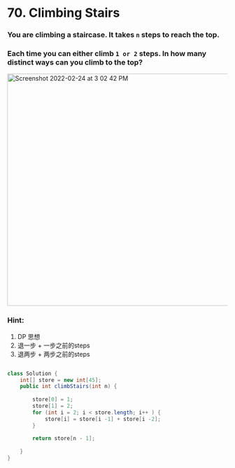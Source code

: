 # 70. Climbing Stairs

### You are climbing a staircase. It takes `n` steps to reach the top.

### Each time you can either climb `1 or 2` steps. In how many distinct ways can you climb to the top?

<img width="530" alt="Screenshot 2022-02-24 at 3 02 42 PM" src="https://user-images.githubusercontent.com/37359804/155474647-dabca678-c747-4d50-894f-3bc5b2515ca0.png">


### Hint:

1. DP 思想
2. 退一步 + 一步之前的steps
3. 退两步 + 两步之前的steps

```java

class Solution {
    int[] store = new int[45];
    public int climbStairs(int n) {
        
        store[0] = 1;
        store[1] = 2;
        for (int i = 2; i < store.length; i++ ) {
            store[i] = store[i -1] + store[i -2];
        }
        
        return store[n - 1];
            
    }
}

```
